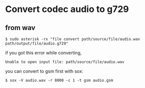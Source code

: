 # Convert codec audio to g729
## from wav
```
$ sudo asterisk -rx "file convert path/source/file/audio.wav path/output/file/audio.g729"
```

if you got this error while converting, 
```
Unable to open input file: path/source/file/audio.wav
```

you can convert to gsm first with sox:

```
$ sox -V audio.wav -r 8000 -c 1 -t gsm audio.gsm
```